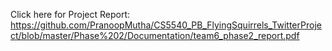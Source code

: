 Click here for Project Report: https://github.com/PranoopMutha/CS5540_PB_FlyingSquirrels_TwitterProject/blob/master/Phase%202/Documentation/team6_phase2_report.pdf